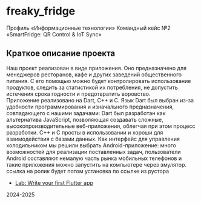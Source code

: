 # freaky_fridge

Профиль «Информационные технологии»
Командный кейс №2 «SmartFridge: QR Control & IoT Sync»

## Краткое описание проекта

Наш проект реализован в виде приложения. Оно предназначено для менеджеров ресторанов, кафе и других заведений общественного питания. С его помощью можно будет контролировать использование продуктов, следить за статистикой их потребления, не допустить истечения срока годности и предотвратить воровство.   
Приложение реализовано на Dart, C++ и C. Язык Dart был выбран из-за удобности программирования и изначального предназначения, совпадающего с нашими задачами: Dart был разработан как альтернатива JavaScript, позволяющая создавать сложные, высокопроизводительные веб-приложения, облегчая при этом процесс разработки. C++ и C просты в использовании и хороши для взаимодействия с базами данных. Как интерфейс для управления холодильником мы решили выбрать Android-приложение: много возможностей для реализации поставленных задач, пользователи Android составляют немалую часть рынка мобильных телефонов и такие приложения можно запустить на компьютере через эмулятор. 
 ссылка на ролик будет потом
 установка по ссылке из рустора

- [Lab: Write your first Flutter app](https://docs.flutter.dev/get-started/codelab)

2024-2025 

